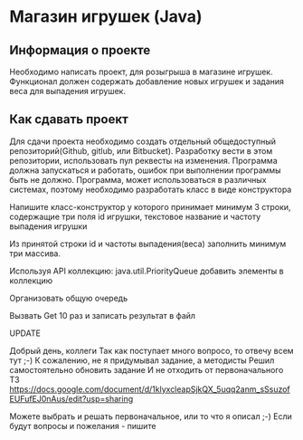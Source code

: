 # Магазин игрушек (Java)
## Информация о проекте
Необходимо написать проект, для розыгрыша в магазине игрушек. Функционал должен содержать добавление новых игрушек и задания веса для выпадения игрушек.

## Как сдавать проект
Для сдачи проекта необходимо создать отдельный общедоступный репозиторий(Github, gitlub, или Bitbucket). Разработку вести в этом репозитории, использовать пул реквесты на изменения. Программа должна запускаться и работать, ошибок при выполнении программы быть не должно. Программа, может использоваться в различных системах, поэтому необходимо разработать класс в виде конструктора

Напишите класс-конструктор у которого принимает минимум 3 строки, содержащие три поля id игрушки, текстовое название и частоту выпадения игрушки

Из принятой строки id и частоты выпадения(веса) заполнить минимум три массива.

Используя API коллекцию: java.util.PriorityQueue добавить элементы в коллекцию

Организовать общую очередь

Вызвать Get 10 раз и записать результат в файл

UPDATE

Добрый день, коллеги
Так как поступает много вопросо, то отвечу всем тут ;-)
К сожалению, не я придумывал задание, а методисты
Решил самостоятельно обновить задание
И не отходить от первоначального ТЗ
https://docs.google.com/document/d/1klyxcleapSjkQX_5uqq2anm_sSsuzofEUFufEJ0nAus/edit?usp=sharing

Можете выбрать и решать первоначальное, или то что я описал ;-)
Если будут вопросы и пожелания - пишите